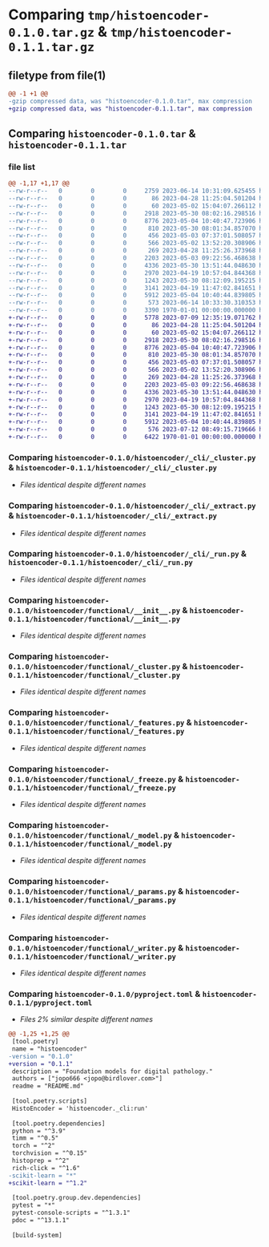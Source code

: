 # Comparing `tmp/histoencoder-0.1.0.tar.gz` & `tmp/histoencoder-0.1.1.tar.gz`

## filetype from file(1)

```diff
@@ -1 +1 @@
-gzip compressed data, was "histoencoder-0.1.0.tar", max compression
+gzip compressed data, was "histoencoder-0.1.1.tar", max compression
```

## Comparing `histoencoder-0.1.0.tar` & `histoencoder-0.1.1.tar`

### file list

```diff
@@ -1,17 +1,17 @@
--rw-r--r--   0        0        0     2759 2023-06-14 10:31:09.625455 histoencoder-0.1.0/README.md
--rw-r--r--   0        0        0       86 2023-04-28 11:25:04.501204 histoencoder-0.1.0/histoencoder/__init__.py
--rw-r--r--   0        0        0       60 2023-05-02 15:04:07.266112 histoencoder-0.1.0/histoencoder/_cli/__init__.py
--rw-r--r--   0        0        0     2918 2023-05-30 08:02:16.298516 histoencoder-0.1.0/histoencoder/_cli/_cluster.py
--rw-r--r--   0        0        0     8776 2023-05-04 10:40:47.723906 histoencoder-0.1.0/histoencoder/_cli/_extract.py
--rw-r--r--   0        0        0      810 2023-05-30 08:01:34.857070 histoencoder-0.1.0/histoencoder/_cli/_run.py
--rw-r--r--   0        0        0      456 2023-05-03 07:37:01.508057 histoencoder-0.1.0/histoencoder/_cli/_utils.py
--rw-r--r--   0        0        0      566 2023-05-02 13:52:20.308906 histoencoder-0.1.0/histoencoder/functional/__init__.py
--rw-r--r--   0        0        0      269 2023-04-28 11:25:26.373968 histoencoder-0.1.0/histoencoder/functional/_check.py
--rw-r--r--   0        0        0     2203 2023-05-03 09:22:56.468638 histoencoder-0.1.0/histoencoder/functional/_cluster.py
--rw-r--r--   0        0        0     4336 2023-05-30 13:51:44.048630 histoencoder-0.1.0/histoencoder/functional/_features.py
--rw-r--r--   0        0        0     2970 2023-04-19 10:57:04.844368 histoencoder-0.1.0/histoencoder/functional/_freeze.py
--rw-r--r--   0        0        0     1243 2023-05-30 08:12:09.195215 histoencoder-0.1.0/histoencoder/functional/_model.py
--rw-r--r--   0        0        0     3141 2023-04-19 11:47:02.841651 histoencoder-0.1.0/histoencoder/functional/_params.py
--rw-r--r--   0        0        0     5912 2023-05-04 10:40:44.839805 histoencoder-0.1.0/histoencoder/functional/_writer.py
--rw-r--r--   0        0        0      573 2023-06-14 10:33:30.310353 histoencoder-0.1.0/pyproject.toml
--rw-r--r--   0        0        0     3390 1970-01-01 00:00:00.000000 histoencoder-0.1.0/PKG-INFO
+-rw-r--r--   0        0        0     5778 2023-07-09 12:35:19.071762 histoencoder-0.1.1/README.md
+-rw-r--r--   0        0        0       86 2023-04-28 11:25:04.501204 histoencoder-0.1.1/histoencoder/__init__.py
+-rw-r--r--   0        0        0       60 2023-05-02 15:04:07.266112 histoencoder-0.1.1/histoencoder/_cli/__init__.py
+-rw-r--r--   0        0        0     2918 2023-05-30 08:02:16.298516 histoencoder-0.1.1/histoencoder/_cli/_cluster.py
+-rw-r--r--   0        0        0     8776 2023-05-04 10:40:47.723906 histoencoder-0.1.1/histoencoder/_cli/_extract.py
+-rw-r--r--   0        0        0      810 2023-05-30 08:01:34.857070 histoencoder-0.1.1/histoencoder/_cli/_run.py
+-rw-r--r--   0        0        0      456 2023-05-03 07:37:01.508057 histoencoder-0.1.1/histoencoder/_cli/_utils.py
+-rw-r--r--   0        0        0      566 2023-05-02 13:52:20.308906 histoencoder-0.1.1/histoencoder/functional/__init__.py
+-rw-r--r--   0        0        0      269 2023-04-28 11:25:26.373968 histoencoder-0.1.1/histoencoder/functional/_check.py
+-rw-r--r--   0        0        0     2203 2023-05-03 09:22:56.468638 histoencoder-0.1.1/histoencoder/functional/_cluster.py
+-rw-r--r--   0        0        0     4336 2023-05-30 13:51:44.048630 histoencoder-0.1.1/histoencoder/functional/_features.py
+-rw-r--r--   0        0        0     2970 2023-04-19 10:57:04.844368 histoencoder-0.1.1/histoencoder/functional/_freeze.py
+-rw-r--r--   0        0        0     1243 2023-05-30 08:12:09.195215 histoencoder-0.1.1/histoencoder/functional/_model.py
+-rw-r--r--   0        0        0     3141 2023-04-19 11:47:02.841651 histoencoder-0.1.1/histoencoder/functional/_params.py
+-rw-r--r--   0        0        0     5912 2023-05-04 10:40:44.839805 histoencoder-0.1.1/histoencoder/functional/_writer.py
+-rw-r--r--   0        0        0      576 2023-07-12 08:49:15.719666 histoencoder-0.1.1/pyproject.toml
+-rw-r--r--   0        0        0     6422 1970-01-01 00:00:00.000000 histoencoder-0.1.1/PKG-INFO
```

### Comparing `histoencoder-0.1.0/histoencoder/_cli/_cluster.py` & `histoencoder-0.1.1/histoencoder/_cli/_cluster.py`

 * *Files identical despite different names*

### Comparing `histoencoder-0.1.0/histoencoder/_cli/_extract.py` & `histoencoder-0.1.1/histoencoder/_cli/_extract.py`

 * *Files identical despite different names*

### Comparing `histoencoder-0.1.0/histoencoder/_cli/_run.py` & `histoencoder-0.1.1/histoencoder/_cli/_run.py`

 * *Files identical despite different names*

### Comparing `histoencoder-0.1.0/histoencoder/functional/__init__.py` & `histoencoder-0.1.1/histoencoder/functional/__init__.py`

 * *Files identical despite different names*

### Comparing `histoencoder-0.1.0/histoencoder/functional/_cluster.py` & `histoencoder-0.1.1/histoencoder/functional/_cluster.py`

 * *Files identical despite different names*

### Comparing `histoencoder-0.1.0/histoencoder/functional/_features.py` & `histoencoder-0.1.1/histoencoder/functional/_features.py`

 * *Files identical despite different names*

### Comparing `histoencoder-0.1.0/histoencoder/functional/_freeze.py` & `histoencoder-0.1.1/histoencoder/functional/_freeze.py`

 * *Files identical despite different names*

### Comparing `histoencoder-0.1.0/histoencoder/functional/_model.py` & `histoencoder-0.1.1/histoencoder/functional/_model.py`

 * *Files identical despite different names*

### Comparing `histoencoder-0.1.0/histoencoder/functional/_params.py` & `histoencoder-0.1.1/histoencoder/functional/_params.py`

 * *Files identical despite different names*

### Comparing `histoencoder-0.1.0/histoencoder/functional/_writer.py` & `histoencoder-0.1.1/histoencoder/functional/_writer.py`

 * *Files identical despite different names*

### Comparing `histoencoder-0.1.0/pyproject.toml` & `histoencoder-0.1.1/pyproject.toml`

 * *Files 2% similar despite different names*

```diff
@@ -1,25 +1,25 @@
 [tool.poetry]
 name = "histoencoder"
-version = "0.1.0"
+version = "0.1.1"
 description = "Foundation models for digital pathology."
 authors = ["jopo666 <jopo@birdlover.com>"]
 readme = "README.md"
 
 [tool.poetry.scripts]
 HistoEncoder = 'histoencoder._cli:run'
 
 [tool.poetry.dependencies]
 python = "^3.9"
 timm = "^0.5"
 torch = "^2"
 torchvision = "^0.15"
 histoprep = "^2"
 rich-click = "^1.6"
-scikit-learn = "*"
+scikit-learn = "^1.2"
 
 [tool.poetry.group.dev.dependencies]
 pytest = "*"
 pytest-console-scripts = "^1.3.1"
 pdoc = "^13.1.1"
 
 [build-system]
```

